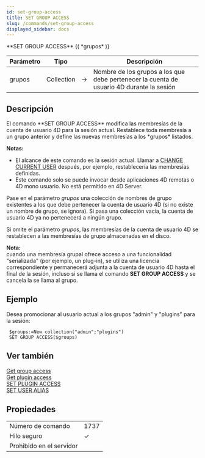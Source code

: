 ```yaml
---
id: set-group-access
title: SET GROUP ACCESS
slug: /commands/set-group-access
displayed_sidebar: docs
---
```


<!--REF #_command_.SET GROUP ACCESS.Syntax-->**SET GROUP ACCESS** {( *grupos* )}<!-- END REF-->
<!--REF #_command_.SET GROUP ACCESS.Params-->
| Parámetro | Tipo |  | Descripción |
| --- | --- | --- | --- |
| grupos | Collection | &#8594;  | Nombre de los grupos a los que debe pertenecer la cuenta de usuario 4D durante la sesión |

<!-- END REF-->

## Descripción 

<!--REF #_command_.SET GROUP ACCESS.Summary-->El comando **SET GROUP ACCESS** modifica las membresías de la cuenta de usuario 4D para la sesión actual.<!-- END REF--> Restablece toda membresía a un grupo anterior y define las nuevas membresías a los *grupos* listados.

**Notas:** 

* El alcance de este comando es la sesión actual. Llamar a [CHANGE CURRENT USER](change-current-user.md) después, por ejemplo, restablecería las membresías definidas.
* Este comando solo se puede invocar desde aplicaciones 4D remotas o 4D mono usuario. No está permitido en 4D Server.

Pase en el parámetro *grupos* una colección de nombres de grupo existentes a los que debe pertenecer la cuenta de usuario 4D (si no existe un nombre de grupo, se ignora). Si pasa una colección vacía, la cuenta de usuario 4D ya no pertenecerá a ningún grupo.

Si omite el parámetro *grupos*, las membresías de la cuenta de usuario 4D se restablecen a las membresías de grupo almacenadas en el disco.

**Nota:**   
cuando una membresía grupal ofrece acceso a una funcionalidad "serializada" (por ejemplo, un plug-in), se utiliza una licencia correspondiente y permanecerá adjunta a la cuenta de usuario 4D hasta el final de la sesión, incluso si se llama el comando **SET GROUP ACCESS** y se cancela la se llama al grupo.

## Ejemplo 

Desea promocionar al usuario actual a los grupos "admin" y "plugins" para la sesión:

```4d
 $groups:=New collection("admin";"plugins")
 SET GROUP ACCESS($groups)
```

## Ver también 

[Get group access](get-group-access.md)  
[Get plugin access](get-plugin-access.md)  
[SET PLUGIN ACCESS](set-plugin-access.md)  
[SET USER ALIAS](set-user-alias.md)  

## Propiedades

|  |  |
| --- | --- |
| Número de comando | 1737 |
| Hilo seguro | &check; |
| Prohibido en el servidor ||



